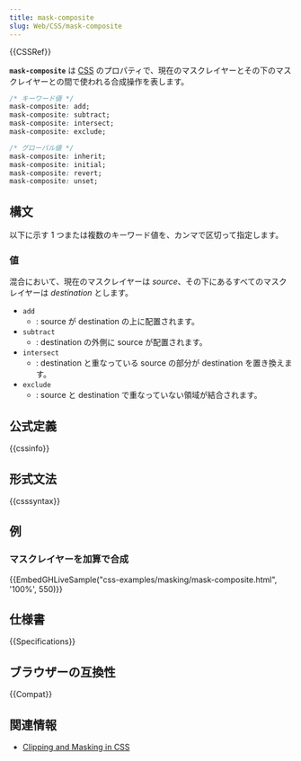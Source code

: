 ```yaml
---
title: mask-composite
slug: Web/CSS/mask-composite
---
```

{{CSSRef}}

**`mask-composite`** は [CSS](/ja/docs/Web/CSS) のプロパティで、現在のマスクレイヤーとその下のマスクレイヤーとの間で使われる合成操作を表します。

```css
/* キーワード値 */
mask-composite: add;
mask-composite: subtract;
mask-composite: intersect;
mask-composite: exclude;

/* グローバル値 */
mask-composite: inherit;
mask-composite: initial;
mask-composite: revert;
mask-composite: unset;
```

## 構文

以下に示す 1 つまたは複数のキーワード値を、カンマで区切って指定します。

### 値

混合において、現在のマスクレイヤーは _source_、その下にあるすべてのマスクレイヤーは _destination_ とします。

- `add`
  - : source が destination の上に配置されます。
- `subtract`
  - : destination の外側に source が配置されます。
- `intersect`
  - : destination と重なっている source の部分が destination を置き換えます。
- `exclude`
  - : source と destination で重なっていない領域が結合されます。

## 公式定義

{{cssinfo}}

## 形式文法

{{csssyntax}}

## 例

### マスクレイヤーを加算で合成

{{EmbedGHLiveSample("css-examples/masking/mask-composite.html", '100%', 550)}}

## 仕様書

{{Specifications}}

## ブラウザーの互換性

{{Compat}}

## 関連情報

- [Clipping and Masking in CSS](https://css-tricks.com/clipping-masking-css/)
